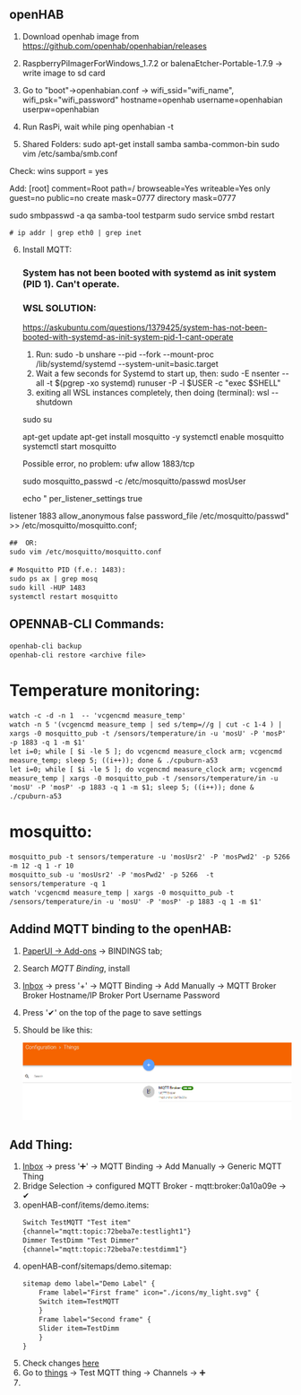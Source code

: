 ## openHAB

1. Download openhab image from https://github.com/openhab/openhabian/releases
2. RaspberryPiImagerForWindows_1.7.2 or balenaEtcher-Portable-1.7.9 -> write image to sd card
3. Go to "boot"->openhabian.conf -> wifi_ssid="wifi_name", wifi_psk="wifi_password"
	hostname=openhab
	username=openhabian
	userpw=openhabian
4. Run RasPi, wait while ping openhabian -t

5. Shared Folders: 
sudo apt-get install samba samba-common-bin
sudo vim /etc/samba/smb.conf

Check:
wins support = yes

Add:
[root]
  comment=Root
  path=/
  browseable=Yes
  writeable=Yes
  only guest=no
  public=no
  create mask=0777
  directory mask=0777

sudo smbpasswd -a qa
samba-tool testparm
sudo service smbd restart

	# ip addr | grep eth0 | grep inet
	
6. Install MQTT:
	### System has not been booted with systemd as init system (PID 1). Can't operate. 
	### WSL SOLUTION:
	https://askubuntu.com/questions/1379425/system-has-not-been-booted-with-systemd-as-init-system-pid-1-cant-operate
	1. Run:
	sudo -b unshare --pid --fork --mount-proc /lib/systemd/systemd --system-unit=basic.target
	2. Wait a few seconds for Systemd to start up, then:
	sudo -E nsenter --all -t $(pgrep -xo systemd) runuser -P -l $USER -c "exec $SHELL"
	3. exiting all WSL instances completely, then doing (terminal):
	wsl --shutdown
	
	
	
	sudo su

	apt-get update
	apt-get install mosquitto -y
	systemctl enable mosquitto
	systemctl start mosquitto
	
	Possible error, no problem:
	ufw allow 1883/tcp	
	
	sudo mosquitto_passwd -c /etc/mosquitto/passwd mosUser
	
	echo "
per_listener_settings true

listener 1883
allow_anonymous false
password_file /etc/mosquitto/passwd"  >> /etc/mosquitto/mosquitto.conf;
	
	##	OR:
	sudo vim /etc/mosquitto/mosquitto.conf

	# Mosquitto PID (f.e.: 1483):
	sudo ps ax | grep mosq
	sudo kill -HUP 1483
	systemctl restart mosquitto



## OPENNAB-CLI Commands:
	openhab-cli backup
	openhab-cli restore <archive file>

# Temperature monitoring:
	watch -c -d -n 1  -- 'vcgencmd measure_temp'
	watch -n 5 '(vcgencmd measure_temp | sed s/temp=//g | cut -c 1-4 ) | xargs -0 mosquitto_pub -t /sensors/temperature/in -u 'mosU' -P 'mosP' -p 1883 -q 1 -m $1'
	let i=0; while [ $i -le 5 ]; do vcgencmd measure_clock arm; vcgencmd measure_temp; sleep 5; ((i++)); done & ./cpuburn-a53
	let i=0; while [ $i -le 5 ]; do vcgencmd measure_clock arm; vcgencmd measure_temp | xargs -0 mosquitto_pub -t /sensors/temperature/in -u 'mosU' -P 'mosP' -p 1883 -q 1 -m $1; sleep 5; ((i++)); done & ./cpuburn-a53

# mosquitto:
	mosquitto_pub -t sensors/temperature -u 'mosUsr2' -P 'mosPwd2' -p 5266 -m 12 -q 1 -r 10	
	mosquitto_sub -u 'mosUsr2' -P 'mosPwd2' -p 5266  -t sensors/temperature -q 1
	watch 'vcgencmd measure_temp | xargs -0 mosquitto_pub -t /sensors/temperature/in -u 'mosU' -P 'mosP' -p 1883 -q 1 -m $1'



## Addind MQTT binding to the openHAB:
1. [PaperUI -> Add-ons](http://openhabian:8080/paperui/index.html#/extensions) -> BINDINGS tab;
2. Search *MQTT Binding*, install
3. [Inbox](http://openhabian:8080/paperui/index.html#/inbox/search) -> press '+' -> MQTT Binding -> Add Manually -> MQTT Broker
	Broker Hostname/IP
	Broker Port
	Username
	Password
4. Press '✔' on the top of the page to save settings
5. Should be like this:
	
	![](https://raw.githubusercontent.com/ZubashenkoRuslan/openHAB/main/img/mqtt_broker_added.png)

## Add Thing:
1. [Inbox](http://openhabian:8080/paperui/index.html#/inbox/search) -> press '➕' -> MQTT Binding -> Add Manually -> Generic MQTT Thing
2. Bridge Selection -> configured MQTT Broker - mqtt:broker:0a10a09e -> ✔
3. openHAB-conf/items/demo.items: 
	```
	Switch TestMQTT "Test item" {channel="mqtt:topic:72beba7e:testlight1"}
	Dimmer TestDimm "Test Dimmer" {channel="mqtt:topic:72beba7e:testdimm1"}
	```
4. openHAB-conf/sitemaps/demo.sitemap:
	```
	sitemap demo label="Demo Label" {
	    Frame label="First frame" icon="./icons/my_light.svg" {
		Switch item=TestMQTT
	    }
	    Frame label="Second frame" {
		Slider item=TestDimm
	    }
	}
	```
5. Check changes [here](http://openhabian:8080/basicui/app?sitemap=demo)
6. Go to [things](http://openhabian:8080/paperui/index.html#/configuration/things) -> Test MQTT thing -> Channels -> ➕
7. 

